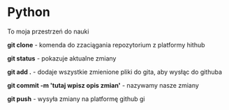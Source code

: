 # Python
To moja przestrzeń do nauki

**git clone** - komenda do zzaciągania repozytorium z platformy hithub

**git status** - pokazuje aktualne zmiany

**git add .** - dodaje wszystkie zmienione pliki do gita, aby wysłąc do githuba

**git commit -m 'tutaj wpisz opis zmian'** - nazywamy nasze zmiany

**git push** - wysyła zmiany na platformę github gi
